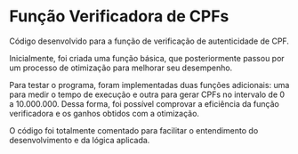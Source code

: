 # Função Verificadora de CPFs

Código desenvolvido para a função de verificação de autenticidade de CPF.

Inicialmente, foi criada uma função básica, que posteriormente passou por um processo de otimização para melhorar seu desempenho.

Para testar o programa, foram implementadas duas funções adicionais: uma para medir o tempo de execução e outra para gerar CPFs no intervalo de 0 a 10.000.000. Dessa forma, foi possível comprovar a eficiência da função verificadora e os ganhos obtidos com a otimização.

O código foi totalmente comentado para facilitar o entendimento do desenvolvimento e da lógica aplicada.
